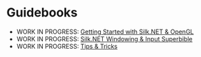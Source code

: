 # Guidebooks

- WORK IN PROGRESS: [Getting Started with Silk.NET &amp; OpenGL](./opengl)
- WORK IN PROGRESS: [Silk.NET Windowing &amp; Input Superbible](./hlu)
- WORK IN PROGRESS: [Tips &amp; Tricks](../docs)